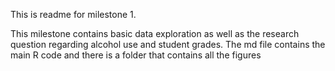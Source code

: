 This is readme for milestone 1. 

This milestone contains basic data exploration as well as the research question regarding alcohol use and student grades. The md file contains the main R code and there is a folder that contains all the figures  
